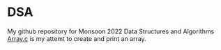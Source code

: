 # DSA
My github repository for Monsoon 2022 Data Structures and Algorithms\
[Array.c](Array.c) is my attemt to create and print an array.

